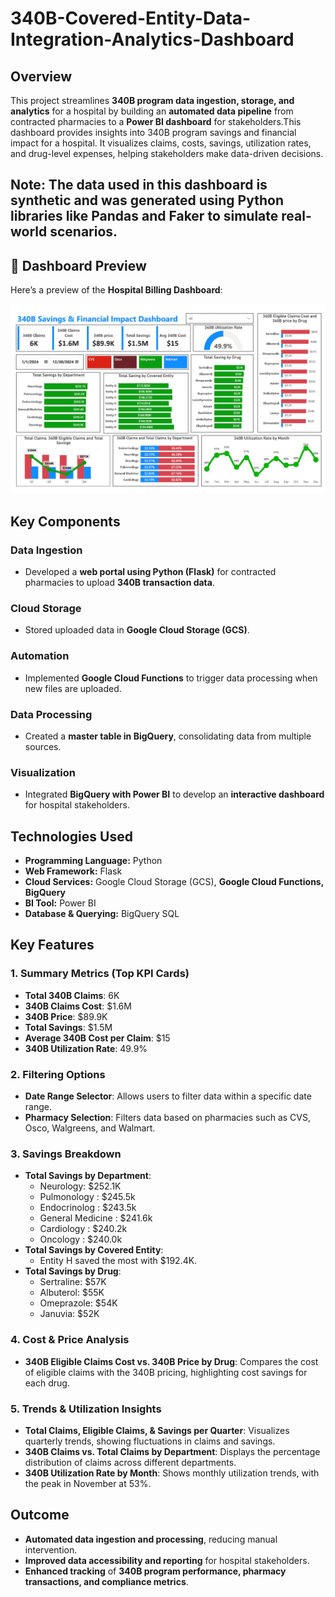 # 340B-Covered-Entity-Data-Integration-Analytics-Dashboard

## Overview
This project streamlines **340B program data ingestion, storage, and analytics** for a hospital by building an **automated data pipeline** from contracted pharmacies to a **Power BI dashboard** for stakeholders.This dashboard provides insights into 340B program savings and financial impact for a hospital. It visualizes claims, costs, savings, utilization rates, and drug-level expenses, helping stakeholders make data-driven decisions.



## Note: The data used in this dashboard is synthetic and was generated using Python libraries like Pandas and Faker to simulate real-world scenarios.

## 📸 Dashboard Preview  
Here’s a preview of the **Hospital Billing Dashboard**:  

![340B-Covered-Entity-Data-Integration-Analytics-Dashboard](Screenshot.png)
## Key Components

### Data Ingestion
- Developed a **web portal using Python (Flask)** for contracted pharmacies to upload **340B transaction data**.

### Cloud Storage
- Stored uploaded data in **Google Cloud Storage (GCS)**.

### Automation
- Implemented **Google Cloud Functions** to trigger data processing when new files are uploaded.

### Data Processing
- Created a **master table in BigQuery**, consolidating data from multiple sources.

### Visualization
- Integrated **BigQuery with Power BI** to develop an **interactive dashboard** for hospital stakeholders.

## Technologies Used
- **Programming Language:** Python
- **Web Framework:** Flask
- **Cloud Services:** Google Cloud Storage (GCS), **Google Cloud Functions, BigQuery**
- **BI Tool:** Power BI
- **Database & Querying:** BigQuery SQL
## Key Features

### 1. **Summary Metrics (Top KPI Cards)**
- **Total 340B Claims**: 6K
- **340B Claims Cost**: $1.6M
- **340B Price**: $89.9K
- **Total Savings**: $1.5M
- **Average 340B Cost per Claim**: $15
- **340B Utilization Rate**: 49.9%

### 2. **Filtering Options**
- **Date Range Selector**: Allows users to filter data within a specific date range.
- **Pharmacy Selection**: Filters data based on pharmacies such as CVS, Osco, Walgreens, and Walmart.

### 3. **Savings Breakdown**
- **Total Savings by Department**:
  - Neurology: $252.1K
  - Pulmonology : $245.5k
  - Endocrinolog : $243.5k
  - General Medicine : $241.6k
  - Cardiology : $240.2k
  - Oncology : $240.0k
- **Total Savings by Covered Entity**: 
  - Entity H saved the most with $192.4K.
- **Total Savings by Drug**: 
  - Sertraline: $57K
  - Albuterol: $55K
  - Omeprazole: $54K
  - Januvia: $52K

### 4. **Cost & Price Analysis**
- **340B Eligible Claims Cost vs. 340B Price by Drug**: Compares the cost of eligible claims with the 340B pricing, highlighting cost savings for each drug.

### 5. **Trends & Utilization Insights**
- **Total Claims, Eligible Claims, & Savings per Quarter**: Visualizes quarterly trends, showing fluctuations in claims and savings.
- **340B Claims vs. Total Claims by Department**: Displays the percentage distribution of claims across different departments.
- **340B Utilization Rate by Month**: Shows monthly utilization trends, with the peak in November at 53%.
## Outcome
- **Automated data ingestion and processing**, reducing manual intervention.
- **Improved data accessibility and reporting** for hospital stakeholders.
- **Enhanced tracking** of **340B program performance, pharmacy transactions, and compliance metrics**.
